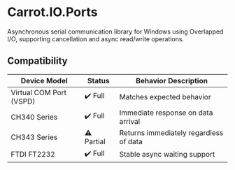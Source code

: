 # Carrot.IO.Ports 

Asynchronous serial communication library for Windows using Overlapped I/O, supporting cancellation and async read/write operations. 

## Compatibility 

| Device Model          | Status       | Behavior Description                          |
|-----------------------|--------------|-----------------------------------------------|
| Virtual COM Port (VSPD) | ✔️ Full      | Matches expected behavior                     |
| CH340 Series          | ✔️ Full      | Immediate response on data arrival            |
| CH343 Series          | ⚠️ Partial   | Returns immediately regardless of data        |
| FTDI FT2232           | ✔️ Full      | Stable async waiting support                  |